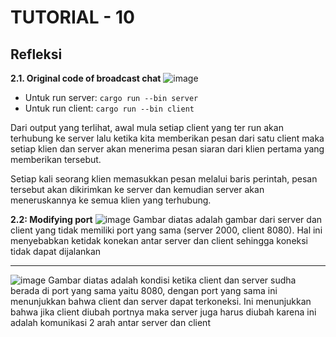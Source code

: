 # TUTORIAL - 10
## Refleksi

__2.1. Original code of broadcast chat__
![image](https://github.com/rhaken/broadcast/assets/39646450/e776b4d7-1e83-4174-b2f4-85b311ffb3c0)

- Untuk run server: `cargo run --bin server`
- Untuk run client: `cargo run --bin client`

Dari output yang terlihat, awal mula setiap client yang ter run akan terhubung ke server lalu ketika kita memberikan pesan dari satu client maka setiap klien dan server akan menerima pesan siaran dari  klien pertama yang memberikan tersebut. 

Setiap kali seorang klien memasukkan pesan melalui baris perintah, pesan tersebut akan dikirimkan ke server dan kemudian server akan meneruskannya ke semua klien yang terhubung.

__2.2: Modifying port__
![image](https://github.com/rhaken/broadcast/assets/39646450/7a754cdf-9d5a-47ec-af76-ff473579cb4e)
Gambar diatas adalah gambar dari server dan client yang tidak memiliki port yang sama (server 2000, client 8080). Hal ini menyebabkan ketidak konekan antar server dan client sehingga koneksi tidak dapat dijalankan

<hr>

![image](https://github.com/rhaken/broadcast/assets/39646450/ae10e702-614d-4410-8bcb-c9139dab0f7e)
Gambar diatas adalah kondisi ketika client dan server sudha berada di port yang sama yaitu 8080, dengan port yang sama ini menunjukkan bahwa client dan server dapat terkoneksi. Ini menunjukkan bahwa jika client diubah portnya maka server juga harus diubah karena ini adalah komunikasi 2 arah antar server dan client
